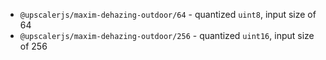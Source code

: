 - `@upscalerjs/maxim-dehazing-outdoor/64` - quantized `uint8`, input size of 64
- `@upscalerjs/maxim-dehazing-outdoor/256` - quantized `uint16`, input size of 256
